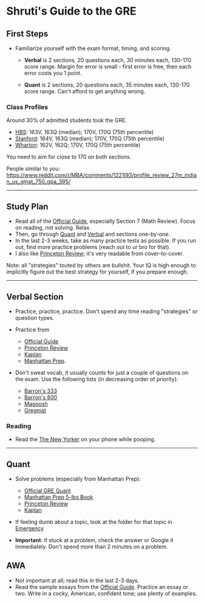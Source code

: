 # Shruti's Guide to the GRE

## First Steps
- Familiarize yourself with the exam format, timing, and scoring. 
  - **Verbal** is 2 sections, 20 questions each, 30 minutes each, 130-170 score range. Margin for error is small - first error is free, then each error costs you 1 point.
  
  - **Quant** is 2 sections, 20 questions each, 35 minutes each, 130-170 score range. Can't afford to get anything wrong.


### Class Profiles
Around 30% of admitted students took the GRE. 

- [HBS](https://www.hbs.edu/mba/admissions/class-profile/Pages/default.aspx): 163V, 163Q (median); 170V, 170Q (75th percentile)
- [Stanford](https://www.gsb.stanford.edu/programs/mba/admission/class-profile): 164V, 163Q (median); 170V, 170Q (75th percentile)
- [Wharton](https://mba.wharton.upenn.edu/class-profile/): 162V, 162Q; 170V, 170Q (75th percentile)

You need to aim for close to 170 on both sections.

People similar to you: https://www.reddit.com/r/MBA/comments/1221l93/profile_review_27m_indian_us_gmat_750_gpa_395/


--- 

## Study Plan
- Read all of the [Official Guide](./GRE_Official.pdf), especially Section 7 (Math Review). Focus on reading, not solving. Relax.
- Then, go through [Quant](#quant) and [Verbal](#verbal-section) and sections one-by-one.
- In the last 2-3 weeks, take as many practice tests as possible. If you run out, find more practice problems (reach out to ur bro for that).
- I also like [Princeton Review](./General/Princeton_Review.pdf); it's very readable from cover-to-cover.

Note: all "strategies" touted by others are bullshit. Your IQ is high enough to implicitly figure out the best strategy for yourself, if you prepare enough.

--- 
## Verbal Section

- Practice, practice, practice. Don't spend any time reading "strategies" or question types. 
  
- Practice from 
  - [Official Guide](./Verbal/Official_GRE_Verbal.pdf)
  - [Princeton Review](./General/Princeton_Review.pdf)
  - [Kaplan](./Verbal/Kaplan.pdf)
  -  [Manhattan Prep](./Verbal/Manhattan_Prep.pdf).
  
- Don't sweat vocab, it usually counts for just a couple of questions on the exam. Use the following lists (in decreasing order of priority):
  - [Barron's 333](./Verbal/Vocab/Barrons_333.pdf)
  - [Barron's 800](./Verbal/Vocab/Barrons_800.pdf)
  - [Magoosh](./Verbal/Vocab/Magoosh.pdf)
  - [Gregmat](./Verbal/Vocab/Gregmat.pdf)


### Reading
- Read the [The New Yorker](https://t.me/newyorkercom) on your phone while pooping.

--- 
## Quant
- Solve problems (especially from Manhattan Prep):
  - [Official GRE Quant](./Quant/Official_GRE_Quant.pdf)
  - [Manhattan Prep 5-lbs Book](./General/Manhattan_Prep_5lbs.pdf)
  - [Princeton Review](./Quant/Princeton_Review.pdf)
  - [Kaplan](./Quant/Kaplan.pdf)

- If feeling dumb about a topic, look at the folder for that topic in [Emergency](./Quant/EMERGENCY)
  
- **Important**: if stuck at a problem, check the answer or Google it immediately. Don't spend more than 2 minutes on a problem. 

## AWA
- Not important at all; read this in the last 2-3 days.
- Read the sample essays from the [Official Guide](./GRE_Official.pdf). Practice an essay or two. Write in a cocky, American, confident tone; use plenty of examples. 



